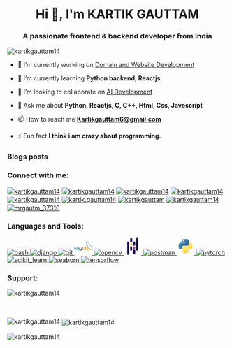 <h1 align="center">Hi 👋, I'm KARTIK GAUTTAM</h1>
<h3 align="center">A passionate frontend & backend developer from India</h3>

<p align="left"> <img src="https://komarev.com/ghpvc/?username=kartikgauttam14&label=Profile%20views&color=0e75b6&style=flat" alt="kartikgauttam14" /> </p>

- 🔭 I’m currently working on [Domain and Website Development](https://serverstep.in/)

- 🌱 I’m currently learning **Python backend, Reactjs**

- 👯 I’m looking to collaborate on [AI Development](https://github.com/Kartikgauttam14/fake_news_detection/tree/master/News%20Detection)

- 💬 Ask me about **Python, Reactjs, C, C++, Html, Css, Javescript**

- 📫 How to reach me **Kartikgauttam6@gmail.com**

- ⚡ Fun fact **I think i am crazy about programming.**

### Blogs posts
<!-- BLOG-POST-LIST:START -->
<!-- BLOG-POST-LIST:END -->

<h3 align="left">Connect with me:</h3>
<p align="left">
<a href="https://dev.to/kartikgauttam14" target="blank"><img align="center" src="https://raw.githubusercontent.com/rahuldkjain/github-profile-readme-generator/master/src/images/icons/Social/devto.svg" alt="kartikgauttam14" height="30" width="40" /></a>
<a href="https://twitter.com/kartikgauttam14" target="blank"><img align="center" src="https://raw.githubusercontent.com/rahuldkjain/github-profile-readme-generator/master/src/images/icons/Social/twitter.svg" alt="kartikgauttam14" height="30" width="40" /></a>
<a href="https://linkedin.com/in/kartikgauttam14" target="blank"><img align="center" src="https://raw.githubusercontent.com/rahuldkjain/github-profile-readme-generator/master/src/images/icons/Social/linked-in-alt.svg" alt="kartikgauttam14" height="30" width="40" /></a>
<a href="https://stackoverflow.com/users/kartikgauttam14" target="blank"><img align="center" src="https://raw.githubusercontent.com/rahuldkjain/github-profile-readme-generator/master/src/images/icons/Social/stack-overflow.svg" alt="kartikgauttam14" height="30" width="40" /></a>
<a href="https://codesandbox.com/kartikgauttam14" target="blank"><img align="center" src="https://raw.githubusercontent.com/rahuldkjain/github-profile-readme-generator/master/src/images/icons/Social/codesandbox.svg" alt="kartikgauttam14" height="30" width="40" /></a>
<a href="https://instagram.com/kartik.gauttam14" target="blank"><img align="center" src="https://raw.githubusercontent.com/rahuldkjain/github-profile-readme-generator/master/src/images/icons/Social/instagram.svg" alt="kartik.gauttam14" height="30" width="40" /></a>
<a href="https://www.codechef.com/users/kartikgauttam" target="blank"><img align="center" src="https://cdn.jsdelivr.net/npm/simple-icons@3.1.0/icons/codechef.svg" alt="kartikgauttam" height="30" width="40" /></a>
<a href="https://www.leetcode.com/kartikgauttam14" target="blank"><img align="center" src="https://raw.githubusercontent.com/rahuldkjain/github-profile-readme-generator/master/src/images/icons/Social/leet-code.svg" alt="kartikgauttam14" height="30" width="40" /></a>
<a href="https://discord.gg/mrgautm_37310" target="blank"><img align="center" src="https://raw.githubusercontent.com/rahuldkjain/github-profile-readme-generator/master/src/images/icons/Social/discord.svg" alt="mrgautm_37310" height="30" width="40" /></a>
</p>

<h3 align="left">Languages and Tools:</h3>
<p align="left"> <a href="https://www.gnu.org/software/bash/" target="_blank" rel="noreferrer"> <img src="https://www.vectorlogo.zone/logos/gnu_bash/gnu_bash-icon.svg" alt="bash" width="40" height="40"/> </a> <a href="https://www.djangoproject.com/" target="_blank" rel="noreferrer"> <img src="https://cdn.worldvectorlogo.com/logos/django.svg" alt="django" width="40" height="40"/> </a> <a href="https://git-scm.com/" target="_blank" rel="noreferrer"> <img src="https://www.vectorlogo.zone/logos/git-scm/git-scm-icon.svg" alt="git" width="40" height="40"/> </a> <a href="https://www.mysql.com/" target="_blank" rel="noreferrer"> <img src="https://raw.githubusercontent.com/devicons/devicon/master/icons/mysql/mysql-original-wordmark.svg" alt="mysql" width="40" height="40"/> </a> <a href="https://opencv.org/" target="_blank" rel="noreferrer"> <img src="https://www.vectorlogo.zone/logos/opencv/opencv-icon.svg" alt="opencv" width="40" height="40"/> </a> <a href="https://pandas.pydata.org/" target="_blank" rel="noreferrer"> <img src="https://raw.githubusercontent.com/devicons/devicon/2ae2a900d2f041da66e950e4d48052658d850630/icons/pandas/pandas-original.svg" alt="pandas" width="40" height="40"/> </a> <a href="https://postman.com" target="_blank" rel="noreferrer"> <img src="https://www.vectorlogo.zone/logos/getpostman/getpostman-icon.svg" alt="postman" width="40" height="40"/> </a> <a href="https://www.python.org" target="_blank" rel="noreferrer"> <img src="https://raw.githubusercontent.com/devicons/devicon/master/icons/python/python-original.svg" alt="python" width="40" height="40"/> </a> <a href="https://pytorch.org/" target="_blank" rel="noreferrer"> <img src="https://www.vectorlogo.zone/logos/pytorch/pytorch-icon.svg" alt="pytorch" width="40" height="40"/> </a>  <a href="https://scikit-learn.org/" target="_blank" rel="noreferrer"> <img src="https://upload.wikimedia.org/wikipedia/commons/0/05/Scikit_learn_logo_small.svg" alt="scikit_learn" width="40" height="40"/> </a> <a href="https://seaborn.pydata.org/" target="_blank" rel="noreferrer"> <img src="https://seaborn.pydata.org/_images/logo-mark-lightbg.svg" alt="seaborn" width="40" height="40"/> </a> <a href="https://www.tensorflow.org" target="_blank" rel="noreferrer"> <img src="https://www.vectorlogo.zone/logos/tensorflow/tensorflow-icon.svg" alt="tensorflow" width="40" height="40"/> </a> </p>

<h3 align="left">Support:</h3>
<p><a href="https://www.buymeacoffee.com/kartikgauttam14"> <img align="left" src="https://cdn.buymeacoffee.com/buttons/v2/default-yellow.png" height="50" width="210" alt="kartikgauttam14" /></a></p><br><br>
<br>

<p><img align="left" src="https://github-readme-stats.vercel.app/api/top-langs?username=kartikgauttam14&show_icons=true&locale=en&layout=compact" alt="kartikgauttam14" /></p>

<p>&nbsp;<img align="center" src="https://github-readme-stats.vercel.app/api?username=kartikgauttam14&show_icons=true&locale=en" alt="kartikgauttam14" /></p>

<p><img align="center" src="https://github-readme-streak-stats.herokuapp.com/?user=kartikgauttam14&" alt="kartikgauttam14" /></p>
